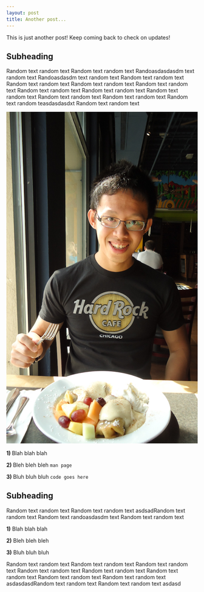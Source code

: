 ```yaml
---
layout: post
title: Another post...
---
```


This is just another post! Keep coming back to check on updates!

## Subheading

Random text random text Random text random text Randoasdasdasdm text random text Randoasdasdm text random text Random text random text Random text random text Random text random text Random text random text Random text random text Random text random text Random text random text Random text random text Random text random text Random text random teasdasdasdxt Random text random text

<img src="/assets/images/food.jpg" alt="food" />

<strong>1) </strong>Blah blah blah

<strong>2) </strong>Bleh bleh bleh `man page`

<strong>3) </strong>Bluh bluh bluh `code goes here`

## Subheading

Random text random text Random text random text asdsadRandom text random text Random text randoasdasdm text Random text random text

<strong>1)</strong> Blah blah blah

<strong>2)</strong> Bleh bleh bleh

<strong>3)</strong> Bluh bluh bluh

Random text random text Random text random text Random text random text Random text random text Random text random text Random text random text Random text random text Random text random text asdasdasdRandom text random text Random text random text asdasd